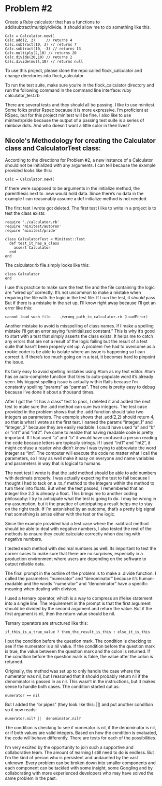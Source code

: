# Problem #2

Create a Ruby calculator that has a functions to add/subtract/multiply/divide. It should allow me to do something like this.
```
Calc = Calculator.new()
Calc.add(2, 2)     // returns 4
Calc.subtract(10, 3) // returns 7
Calc.subtract(10, -3) // returns 13
Calc.multiply(2,10) // returns 20
Calc.divide(20,10) // returns 2
Calc.divide(null,10) // returns null
```
To use this project, please clone the repo called flock_calculator and change directories into flock_calculator.

To run the test suite, make sure you’re in the flock_calculator directory and run the following command in the command line interface:
ruby calculator_test.rb

There are several tests and they should all be passing. I like to use minitest. Some folks prefer Rspec because it is more expressive. I’m proficient at RSpec, but for this project minitest will be fine. I also like to use minitest/pride because the output of a passing test suite is a series of rainbow dots. And who doesn’t want a little color in their lives?

## Nicole's Methodology for creating the Calculator class and CalculatorTest class:

According to the directions for Problem #2, a new instance of a Calculator should not be initialized with any arguments. I can tell because the example provided looks like this:
```
Calc = Calculator.new()
```
If there were supposed to be arguments in the initialize method, the parenthesis next to .new would hold data. Since there’s no data in the example I can reasonably assume a def initialize method is not needed.

The first test I wrote got deleted. The first test I like to write in a project is to test the class exists:
```
require './calculator.rb'
require 'minitest/autorun'
require 'minitest/pride'

class CalculatorTest < Minitest::Test
  def test_it_has_a_class
    assert Calculator
  end
end

```
The calculator.rb file simply looks like this:
```
class Calculator
end
```

I use this practice to make sure the test file and the file containing the logic are “wired up” correctly. It’s not uncommon to make a mistake when requiring the file with the logic in the test file. If I run the test, it *should* pass. But if there is a mistake in the set up, I’ll know right away because I’ll get an error like this:
```
cannot load such file -- ./wrong_path_to_calculator.rb (LoadError)
```
Another mistake to avoid is misspelling of class names. If I make a spelling mistake I’ll get an error saying “uninitialized constant.” This is why it’s good to start with a test that simply asserts the class exists. It helps me to catch any errors that are not a result of the logic failing but the result of a test suite that hasn’t been properly set up. A problem I’ve had to overcome as  a rookie coder is be able to isolate where an issue is happening so I can correct it. If there’s too much going on in a test, it becomes hard to pinpoint the issue.

Its fairly easy to avoid spelling mistakes using Atom as my text editor. Atom has an auto-complete function that tries to auto-populate word it’s already seen. My biggest spelling issue is actually within Rails because I’m constantly spelling “params” as “parmas”. That one is pretty easy to debug because I’ve done it about a thousand times.

After I got the “it has a class” test to pass, I deleted it and added the next test to make sure the .add method can sum two integers. The test case provided in the problem shows that the .add function should take two integers as parameters. The example shows that .add(2,2) should return 4, so that is what I wrote as the first test. I named the params “integer_1” and “integer_2” because they are easily readable. I could have used “a” and “b” or “int1” and “int2”. I’ve come to realize that having readable code is pretty important. If I had used “a” and “b” it would have confused a person reading the code because letters are typically strings. If I used “int1” and “int2”, it might confuse a reader who didn’t know I was trying to abbreviate the word integer as “int”. The computer will execute the code no matter what I call the parameters, so I may as well make it easy on everyone and name variables and parameters in way that is logical to humans.

The next test I wrote is that the .add method should be able to add numbers with decimals properly. I was actually expecting the test to fail because I thought I had to tack on a .to_f method to the integers within the method to turn them into floats. But when the test passed, I remembered that an integer like 2.2 is already a float. This brings me to another coding philosophy: I try to anticipate what the test is going to do. I may be wrong in my assumption, but it the practice of anticipating a result helps me to stay on the right track. If I’m astonished by an outcome, that’s a pretty big signal that something is amiss either with the test or the logic.

Since the example provided had a test case where the .subtract method should be able to deal with negative numbers, I also tested the rest of the methods to ensure they could calculate correctly when dealing with negative numbers.

I tested each method with decimal numbers as well. Its important to test the corner cases to make sure that there are no surprises, especially in a production environment where users are depending on the software to output reliable data.

The final prompt in the outline of the problem is to make a .divide function. I called the parameters “numerator” and “denominator” because it’s human-readable and the words “numerator” and “denominator” have a specific meaning when dealing with division.

I used a ternary operator, which is a way to compress an if/else statement into a single line. The requirement in the prompt is that the first argument should be divided by the second argument and return the value. But if the first argument is nil, then the return value should be nil.

Ternary operators are structured like this:
```
if_this_is_a_true_value ? then_the_result_is_this : else_it_is_this
```
I put the condition before the question mark. The condition is checking to see if the numerator is a nil value. If the condition before the question mark is true, the value between the question mark and the colon is returned. If the condition before the question mark is false, the value after the colon is returned.

Originally, the method was set up to only handle the case where the numerator was nil, but I reasoned that it should probably return nil if the denominator is passed in as nil. This wasn’t in the instructions, but it makes sense to handle both cases. The condition started out as:
```
numerator == nil
```
But I added the “or pipes” (they look like this: ||) and put another condition so it now reads:
```
numerator.nil? ||  denominator.nil?
```
The condition is checking to see if numerator is nil, if the denominator is nil, or if both values are valid integers. Based on how the condition is evaluated, the code will behave differently. There are tests for each of the possibilities.

I’m very excited by the opportunity to join such a supportive and collaborative team. The amount of learning I still need to do is endless. But I’m the kind of person who is persistent and undaunted by the vast unknown. Every problem can be broken down into smaller components and each component can be tackled with some insight, some Googling and by collaborating with more experienced developers who may have solved the same problem in the past.
